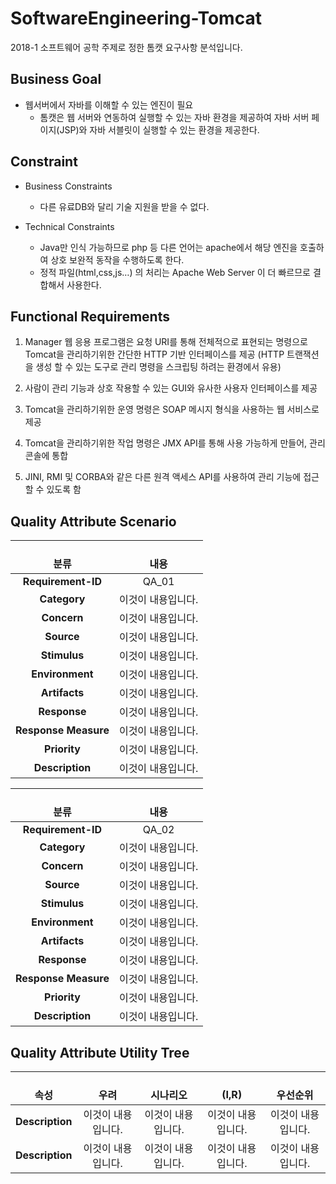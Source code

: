 # SoftwareEngineering-Tomcat
2018-1 소프트웨어 공학 주제로 정한 톰캣 요구사항 분석입니다.


## Business Goal
- 웹서버에서 자바를 이해할 수 있는 엔진이 필요
  - 톰캣은 웹 서버와 연동하여 실행할 수 있는 자바 환경을 제공하여 자바 서버 페이지(JSP)와 자바 서블릿이 실행할 수 있는 환경을 제공한다.

## Constraint
- Business Constraints
  - 다른 유료DB와 달리 기술 지원을 받을 수 없다.
  
- Technical Constraints
  - Java만 인식 가능하므로 php 등 다른 언어는 apache에서 해당 엔진을 호출하여 상호 보완적 동작을 수행하도록 한다.
  - 정적 파일(html,css,js…) 의 처리는 Apache Web Server 이 더 빠르므로 결합해서 사용한다.

## Functional Requirements
1. Manager 웹 응용 프로그램은 요청 URI를 통해 전체적으로 표현되는 명령으로 Tomcat을 관리하기위한 간단한 HTTP 기반 인터페이스를 제공 (HTTP 트랜잭션을 생성 할 수 있는 도구로 관리 명령을 스크립팅 하려는 환경에서 유용)

2. 사람이 관리 기능과 상호 작용할 수 있는 GUI와 유사한 사용자 인터페이스를 제공

3. Tomcat을 관리하기위한 운영 명령은 SOAP 메시지 형식을 사용하는 웹 서비스로 제공

4. Tomcat을 관리하기위한 작업 명령은 JMX API를 통해 사용 가능하게 만들어, 관리 콘솔에 통합

5. JINI, RMI 및 CORBA와 같은 다른 원격 액세스 API를 사용하여 관리 기능에 접근 할 수 있도록 함

## Quality Attribute Scenario

|  <center>분류</center> |  <center>내용</center>
|:--------:|:--------:|
|**Requirement-ID** | QA_01|
|**Category** | 이것이 내용입니다.|
|**Concern** | 이것이 내용입니다.|
|**Source** | 이것이 내용입니다.|
|**Stimulus** | 이것이 내용입니다.|
|**Environment** | 이것이 내용입니다.|
|**Artifacts** | 이것이 내용입니다.|
|**Response** | 이것이 내용입니다.|
|**Response Measure** | 이것이 내용입니다.|
|**Priority** | 이것이 내용입니다.|
|**Description** | 이것이 내용입니다.|

|  <center>분류</center> |  <center>내용</center>
|:--------:|:--------:|
|**Requirement-ID** | QA_02|
|**Category** | 이것이 내용입니다.|
|**Concern** | 이것이 내용입니다.|
|**Source** | 이것이 내용입니다.|
|**Stimulus** | 이것이 내용입니다.|
|**Environment** | 이것이 내용입니다.|
|**Artifacts** | 이것이 내용입니다.|
|**Response** | 이것이 내용입니다.|
|**Response Measure** | 이것이 내용입니다.|
|**Priority** | 이것이 내용입니다.|
|**Description** | 이것이 내용입니다.|

## Quality Attribute Utility Tree
|  <center>속성</center> |  <center>우려</center> |   <center>시나리오</center> |  <center>(I,R)</center> |  <center>우선순위</center> |
|:--------:|:--------:|:--------:|:--------:|:--------:|
|**Description** | 이것이 내용입니다.| 이것이 내용입니다.| 이것이 내용입니다.| 이것이 내용입니다.|
|**Description** | 이것이 내용입니다.| 이것이 내용입니다.| 이것이 내용입니다.| 이것이 내용입니다.|
